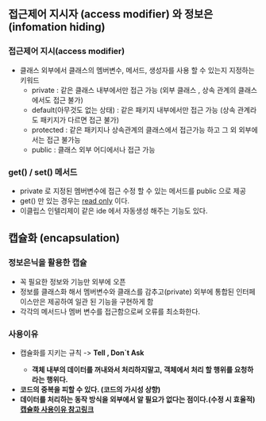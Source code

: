 ## 접근제어 지시자 (access modifier) 와 정보은(infomation hiding)
### 접근제어 지시(access modifier)
- 클래스 외부에서 클래스의 멤버변수, 메서드, 생성자를 사용 할 수 있는지 지정하는 키워드
  - private : 같은 클래스 내부에서만 접근 가능 (외부 클래스 , 상속 관계의 클래스에서도 접근 불가)
  - default(아무것도 없는 상태) : 같은 패키지 내부에서만 접근 가능 (상속 관계라도 패키지가 다르면 접근 불가)
  - protected : 같은 패키지나 상속관계의 클래스에서 접근가능 하고 그 외 외부에서는 접근 불가능
  - public : 클래스 외부 어디에서나 접근 가능
 
### get() / set() 메서드
- private 로 지정된 멤버변수에 접근  수정 할 수 있는 메서드를 public 으로 제공
- get() 만 있는 경우는 <U/>read only</U> 이다.
- 이클립스 인텔리제이 같은 ide 에서 자동생성 해주는 기능도 있다.

## 캡슐화 (encapsulation) 
### 정보은닉을 활용한 캡슐
- 꼭 필요한 정보와 기능만 외부에 오픈
- 정보를 클래스화 해서 멤버변수와 클래스를 감추고(private) 외부에 통합된 인터페이스만은 제공하여 일관 된 기능을 구현하게 함
- 각각의 메서드나 멤버 변수를 접근함으로써 오류를 최소화한다.
### 사용이유
- 캡슐화를 지키는 규칙 -> <b>Tell , Don`t Ask
  - <b> 객체 내부의 데이터를 꺼내와서 처리하지말고, 객체에서 처리 할 행위를 요청하라는 행위다.
- 코드의 중복을 피할 수 있다. (코드의 가시성 상향)
- 데이터를 처리하는 동작 방식을 외부에서 알 필요가 없다는 점이다.(수정 시 효율적)
  <br>
[캡슐화 사용이유 참고링크](https://bperhaps.tistory.com/entry/%EC%BA%A1%EC%8A%90%ED%99%94%EB%9E%80-%EB%AC%B4%EC%97%87%EC%9D%B8%EA%B0%80-%EC%96%B4%EB%96%A4-%EC%9D%B4%EC%A0%90%EC%9D%B4-%EC%9E%88%EB%8A%94%EA%B0%80)
